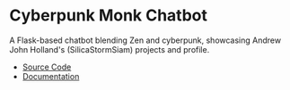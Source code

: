 # Cyberpunk Monk Chatbot
A Flask-based chatbot blending Zen and cyberpunk, showcasing Andrew John Holland's (SilicaStormSiam) projects and profile.
- [Source Code](src/)
- [Documentation](docs/)